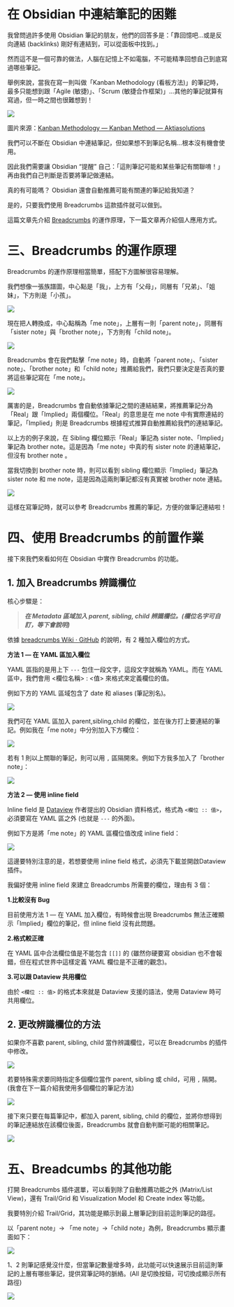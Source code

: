# 在 Obsidian 中連結筆記的困難

我曾問過許多使用 Obsidian 筆記的朋友，他們的回答多是：「靠回憶吧…或是反向連結 (backlinks) 剛好有連結到，可以從面板中找到。」

然而這不是一個可靠的做法，人腦在記憶上不如電腦，不可能精準回想自己到底寫過哪些筆記。

舉例來說，當我在寫一則叫做「Kanban Methodology (看板方法)」的筆記時，最多只能想到跟「Agile (敏捷)」、「Scrum (敏捷合作框架)」…其他的筆記就算有寫過，但一時之間也很難想到！

![](https://miro.medium.com/max/1400/0*0Zm7tnueeHIcrfF3.png)

圖片來源：[Kanban Methodology — Kanban Method — Aktiasolutions](https://aktiasolutions.com/kanban-methodology-kanban-method/)

我們可以不斷在 Obsidian 中連結筆記，但如果想不到筆記名稱…根本沒有機會使用。

因此我們需要讓 Obsidian “提醒” 自己：「這則筆記可能和某些筆記有關聯唷！」再由我們自己判斷是否要將筆記做連結。

真的有可能嗎？ Obsidian 還會自動推薦可能有關連的筆記給我知道？

是的，只要我們使用 Breadcrumbs 這款插件就可以做到。

這篇文章先介紹 [Breadcrumbs](https://github.com/SkepticMystic/breadcrumbs) 的運作原理，下一篇文章再介紹個人應用方式。

# 三、Breadcrumbs 的運作原理

Breadcrumbs 的運作原理相當簡單，搭配下方圖解很容易理解。

我們想像一張族譜圖，中心點是「我」，上方有「父母」，同層有「兄弟」、「姐妹」，下方則是「小孩」。

![](https://miro.medium.com/max/1400/0*3K8aqC2YGqyyzpG1.png)

現在把人轉換成，中心點稱為「me note」，上層有一則「parent note」，同層有「sister note」與「brother note」，下方則有「child note」。

![](https://miro.medium.com/max/1400/0*6c8e9EQB-EWR85v_.png)

Breadcrumbs 會在我們點擊「me note」時，自動將「parent note」、「sister note」、「brother note」和「child note」推薦給我們，我們只要決定是否真的要將這些筆記寫在「me note」。

![](https://miro.medium.com/max/1400/0*GvXM-VedXJ_7LPKd.png)

厲害的是，Breadcrumbs 會自動依據筆記之間的連結結果，將推薦筆記分為「Real」跟「Implied」兩個欄位。「Real」的意思是在 me note 中有實際連結的筆記，「Implied」則是 Breadcrumbs 根據程式推算自動推薦給我們的連結筆記。

以上方的例子來說，在 Sibling 欄位顯示「Real」筆記為 sister note、「Implied」筆記為 brother note。這是因為「me note」中真的有 sister note 的連結筆記，但沒有 brother note 。

當我切換到 brother note 時，則可以看到 sibling 欄位顯示「Implied」筆記為 sister note 和 me note，這是因為這兩則筆記都沒有真實被 brother note 連結。

![](https://miro.medium.com/max/1400/0*ceZI4gArV7REgsHw.png)

這樣在寫筆記時，就可以參考 Breadcrumbs 推薦的筆記，方便的做筆記連結啦！

# 四、使用 Breadcrumbs 的前置作業

接下來我們來看如何在 Obsidian 中實作 Breadcrumbs 的功能。

## 1. 加入 Breadcrumbs 辨識欄位

核心步驟是：

> **_在 Metadata 區域加入 parent, sibling, child 辨識欄位。(欄位名字可自訂，等下會說明)_**

依據 [breadcrumbs Wiki · GitHub](https://github.com/SkepticMystic/breadcrumbs/wiki) 的說明，有 2 種加入欄位的方式。

**方法 1 — 在 YAML 區加入欄位**

YAML 區指的是用上下 `---` 包住一段文字，這段文字就稱為 YAML。而在 YAML 區中，我們會用 <欄位名稱> : <值> 來格式來定義欄位的值。

例如下方的 YAML 區域包含了 date 和 aliases (筆記別名)。

![](https://miro.medium.com/max/1400/0*FRbw8cYd6vLoZRdE.png)

我們可在 YAML 區加入 parent,sibling,child 的欄位，並在後方打上要連結的筆記。例如我在「me note」中分別加入下方欄位：

![](https://miro.medium.com/max/1206/0*FwSSkIls7OTIlM1i.png)

若有 1 則以上關聯的筆記，則可以用 `,` 區隔開來。例如下方我多加入了「brother note」：

![](https://miro.medium.com/max/1400/0*o4LPubabANsIOvt8.png)

**方法 2 — 使用 inline field**

Inline field 是 [Dataview](https://medium.com/pm%E7%9A%84%E7%94%9F%E7%94%A2%E5%8A%9B%E5%B7%A5%E5%85%B7%E7%AE%B1/obsidian-%E4%BD%BF%E7%94%A8%E6%95%99%E5%AD%B8-%E6%8F%92%E4%BB%B6%E7%AF%87-02-%E5%A6%82%E4%BD%95%E5%9C%A8-obsidian-%E4%B8%AD%E8%87%AA%E5%8B%95-%E5%BD%99%E6%95%B4%E7%AD%86%E8%A8%98-8d90b5e44f6a) 作者提出的 Obsidian 資料格式，格式為 `<欄位 :: 值>`，必須要寫在 YAML 區之外 (也就是 `---` 的外面)。

例如下方是將「me note」的 YAML 區欄位值改成 inline field：

![](https://miro.medium.com/max/1208/0*gOLdLS2oXfi34n0r.png)

這邊要特別注意的是，若想要使用 inline field 格式，必須先下載並開啟Dataview 插件。

我偏好使用 inline field 來建立 Breadcrumbs 所需要的欄位，理由有 3 個：

**1.比較沒有 Bug**

目前使用方法 1 — 在 YAML 加入欄位，有時候會出現 Breadcrumbs 無法正確顯示「Implied」欄位的筆記，但 inline field 沒有此問題。

**2.格式較正確**

在 YAML 區中合法欄位值是不能包含 `[[]]` 的 (雖然你硬要寫 obsidian 也不會報錯，但在程式世界中這樣定義 YAML 欄位是不正確的觀念)。

**3.可以跟 Dataview 共用欄位**

由於 `<欄位 :: 值>` 的格式本來就是 Dataview 支援的語法，使用 Dataview 時可共用欄位。

## 2. 更改辨識欄位的方法

如果你不喜歡 parent, sibling, child 當作辨識欄位，可以在 Breadcrumbs 的插件中修改。

![](https://miro.medium.com/max/1400/1*XSDdzu1uMFFSU2oEf7ssRg@2x.png)

若要特殊需求要同時指定多個欄位當作 parent, sibling 或 child，可用 `,` 隔開。(我會在下一篇介紹我使用多個欄位的筆記方法)

![](https://miro.medium.com/max/1400/1*shVqjnsBiGSIuR0UEEEM3g@2x.png)

接下來只要在每篇筆記中，都加入 parent, sibling, child 的欄位，並將你想得到的筆記連結放在該欄位後面，Breadcrumbs 就會自動判斷可能的相關筆記。

![](https://miro.medium.com/max/1400/0*gxEO5ssTlEQpLEXk.png)

# 五、Breadcumbs 的其他功能

打開 Breadcrumbs 插件選單，可以看到除了自動推薦功能之外 (Matrix/List View)，還有 Trail/Grid 和 Visualization Model 和 Create index 等功能。

我要特別介紹 Trail/Grid，其功能是顯示到最上層筆記到目前這則筆記的路徑。

以「parent note」→ 「me note」→「child note」為例，Breadcrumbs 顯示畫面如下：

![](https://miro.medium.com/max/1400/0*OMkT_EAynfRDYBLX.png)

1、2 則筆記感覺沒什麼，但當筆記數量增多時，此功能可以快速展示目前這則筆記的上層有哪些筆記，提供寫筆記時的脈絡。(All 是切換按鈕，可切換成顯示所有路徑)

![](https://miro.medium.com/max/1400/0*EIoChtLpn2YtbNiE.png)